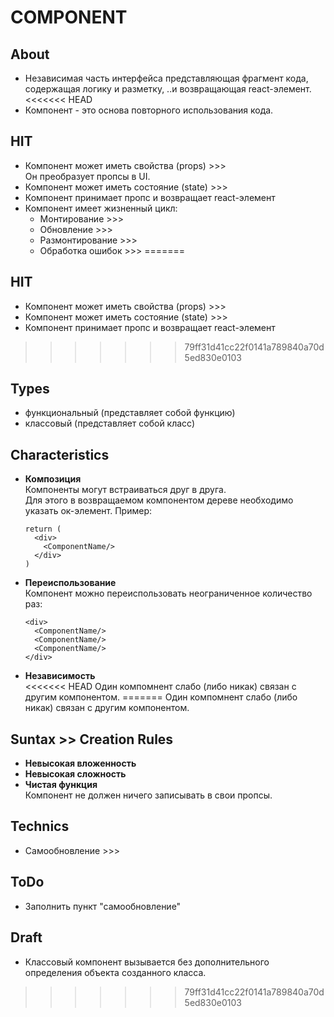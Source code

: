 # COMPONENT

## About
- Независимая часть интерфейса представляющая фрагмент кода, содержащая логику и разметку, ..и возвращающая react-элемент.
<<<<<<< HEAD
- Компонент - это основа повторного использования кода.

## HIT
- Компонент может иметь свойства (props) >>>  
Он преобразует пропсы в UI.
- Компонент может иметь состояние (state) >>>
- Компонент принимает пропс и возвращает react-элемент
- Компонент имеет жизненный цикл:
  - Монтирование >>>
  - Обновление >>>
  - Размонтирование >>>
  - Обработка ошибок >>>
=======

## HIT
- Компонент может иметь свойства (props) >>>
- Компонент может иметь состояние (state) >>>
- Компонент принимает пропс и возвращает react-элемент
>>>>>>> 79ff31d41cc22f0141a789840a70d5ed830e0103

## Types
- функциональный (представляет собой функцию)
- классовый (представляет собой класс)

## Characteristics
- __Композиция__  
Компоненты могут встраиваться друг в друга.  
Для этого в возвращаемом компонентом дереве необходимо указать ок-элемент. Пример:

  ```
  return (
    <div>
      <ComponentName/>
    </div>
  )
  ```
- __Переиспользование__  
Компонент можно переиспользовать неограниченное количество раз:

  ```
  <div>
    <ComponentName/>
    <ComponentName/>
    <ComponentName/>
  </div>
  ```
- __Независимость__  
<<<<<<< HEAD
Один компомнент слабо (либо никак) связан с другим компонентом.
=======
Один компомнент слабо (либо никак) связан с другим компонентом.

## Suntax >> Creation Rules
- __Невысокая вложенность__  
- __Невысокая сложность__ 
- __Чистая функция__  
Компонент не должен ничего записывать в свои пропсы.

## Technics
- Самообновление >>>

## ToDo
- Заполнить пункт "самообновление"

## Draft
- Классовый компонент вызывается без дополнительного определения объекта созданного класса.
>>>>>>> 79ff31d41cc22f0141a789840a70d5ed830e0103
